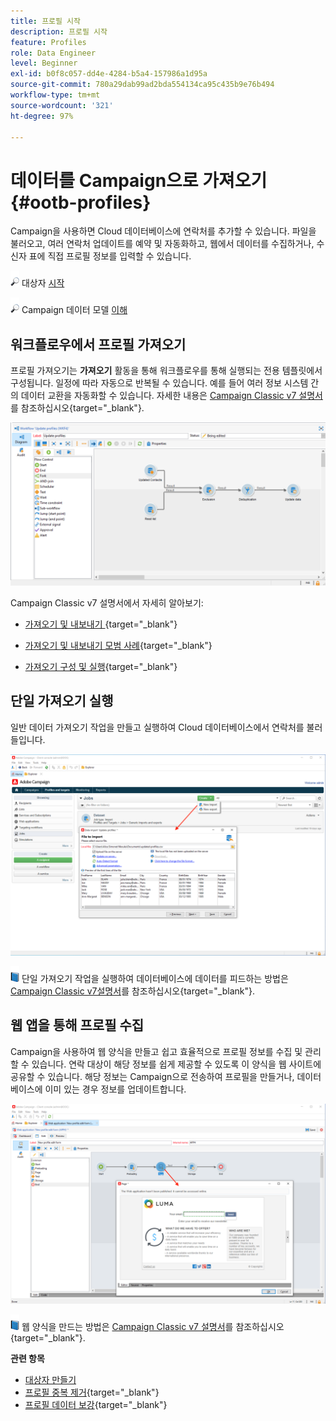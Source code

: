 ```yaml
---
title: 프로필 시작
description: 프로필 시작
feature: Profiles
role: Data Engineer
level: Beginner
exl-id: b0f8c057-dd4e-4284-b5a4-157986a1d95a
source-git-commit: 780a29dab99ad2bda554134ca95c435b9e76b494
workflow-type: tm+mt
source-wordcount: '321'
ht-degree: 97%

---
```


# 데이터를 Campaign으로 가져오기 {#ootb-profiles}

Campaign을 사용하면 Cloud 데이터베이스에 연락처를 추가할 수 있습니다. 파일을 불러오고, 여러 연락처 업데이트를 예약 및 자동화하고, 웹에서 데이터를 수집하거나, 수신자 표에 직접 프로필 정보를 입력할 수 있습니다.

![](../assets/do-not-localize/glass.png) 대상자  [시작](audiences.md)

![](../assets/do-not-localize/glass.png) Campaign 데이터 모델  [이해](../dev/datamodel.md)

## 워크플로우에서 프로필 가져오기

프로필 가져오기는 **가져오기** 활동을 통해 워크플로우를 통해 실행되는 전용 템플릿에서 구성됩니다. 일정에 따라 자동으로 반복될 수 있습니다. 예를 들어 여러 정보 시스템 간의 데이터 교환을 자동화할 수 있습니다. 자세한 내용은 [Campaign Classic v7 설명서](https://experienceleague.adobe.com/docs/campaign-classic/using/getting-started/importing-and-exporting-data/import-export-workflows.html?lang=ko)를 참조하십시오{target=&quot;_blank&quot;}.

![](assets/import-wf.png)

Campaign Classic v7 설명서에서 자세히 알아보기:

* [가져오기 및 내보내기 ](https://experienceleague.adobe.com/docs/campaign-classic/using/getting-started/importing-and-exporting-data/get-started-data-import-export.html?lang=ko){target=&quot;_blank&quot;}

* [가져오기 및 내보내기 모범 사례](https://experienceleague.adobe.com/docs/campaign-classic/using/getting-started/importing-and-exporting-data/best-practices/import-export-best-practices.html?lang=ko){target=&quot;_blank&quot;}

* [가져오기 구성 및 실행](https://experienceleague.adobe.com/docs/campaign-classic/using/getting-started/importing-and-exporting-data/generic-imports-exports/executing-import-jobs.html?lang=ko){target=&quot;_blank&quot;}

## 단일 가져오기 실행

일반 데이터 가져오기 작업을 만들고 실행하여 Cloud 데이터베이스에서 연락처를 불러들입니다.

![](assets/new-import.png)

![](../assets/do-not-localize/book.png) 단일 가져오기 작업을 실행하여 데이터베이스에 데이터를 피드하는 방법은 [Campaign Classic v7설명서](https://experienceleague.adobe.com/docs/campaign-classic/using/getting-started/importing-and-exporting-data/generic-imports-exports/about-generic-imports-exports.html?lang=ko)를 참조하십시오{target=&quot;_blank&quot;}.

## 웹 앱을 통해 프로필 수집

Campaign을 사용하여 웹 양식을 만들고 쉽고 효율적으로 프로필 정보를 수집 및 관리할 수 있습니다. 연락 대상이 해당 정보를 쉽게 제공할 수 있도록 이 양식을 웹 사이트에 공유할 수 있습니다. 해당 정보는 Campaign으로 전송하여 프로필을 만들거나, 데이터베이스에 이미 있는 경우 정보를 업데이트합니다.

![](assets/web-form-page.png)

![](../assets/do-not-localize/book.png) 웹 양식을 만드는 방법은 [Campaign Classic v7 설명서](https://experienceleague.adobe.com/docs/campaign-classic/using/designing-content/web-forms/about-web-forms.html?lang=ko)를 참조하십시오{target=&quot;_blank&quot;}.

**관련 항목**

* [대상자 만들기](audiences.md)
* [프로필 중복 제거](https://experienceleague.adobe.com/docs/campaign-classic/using/automating-with-workflows/use-cases/data-management/deduplication-merge.html?lang=ko){target=&quot;_blank&quot;}
* [프로필 데이터 보강](https://experienceleague.adobe.com/docs/campaign-classic/using/automating-with-workflows/use-cases/data-management/enriching-data.html?lang=ko){target=&quot;_blank&quot;}
